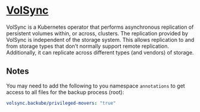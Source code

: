 # [VolSync](https://github.com/backube/volsync)

VolSync is a Kubernetes operator that performs asynchronous replication of persistent volumes within, or across, clusters. The replication provided by VolSync is independent of the storage system. This allows replication to and from storage types that don’t normally support remote replication. Additionally, it can replicate across different types (and vendors) of storage.

## Notes

You may need to add the following to you namespace `annotations` to get access to all files for the backup process (root):

```yaml
volsync.backube/privileged-movers: "true"
```
